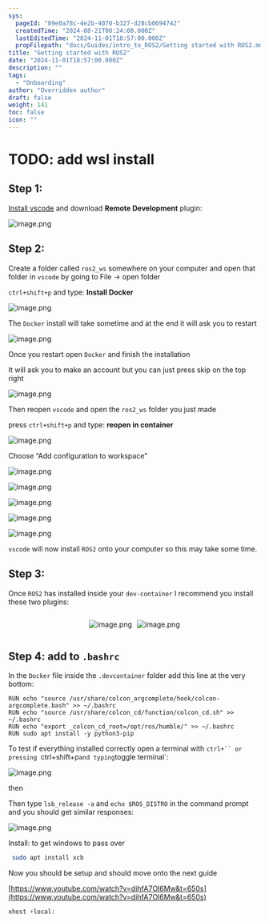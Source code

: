 ```yaml
---
sys:
  pageId: "89e0a78c-4e2b-4070-b327-d28cb0694742"
  createdTime: "2024-08-21T00:24:00.000Z"
  lastEditedTime: "2024-11-01T18:57:00.000Z"
  propFilepath: "docs/Guides/intro_to_ROS2/Getting started with ROS2.md"
title: "Getting started with ROS2"
date: "2024-11-01T18:57:00.000Z"
description: ""
tags:
  - "Onboarding"
author: "Overridden author"
draft: false
weight: 141
toc: false
icon: ""
---
```


# TODO: add wsl install

## Step 1:

[Install vscode](https://code.visualstudio.com/download) and download **Remote Development** plugin:

![image.png](https://prod-files-secure.s3.us-west-2.amazonaws.com/d518164a-d88e-44d1-a4ee-3adb3bd8bce0/efb52993-1881-4a40-b95e-6f020334f022/image.png?X-Amz-Algorithm=AWS4-HMAC-SHA256&X-Amz-Content-Sha256=UNSIGNED-PAYLOAD&X-Amz-Credential=ASIAZI2LB46632YYIVYV%2F20250413%2Fus-west-2%2Fs3%2Faws4_request&X-Amz-Date=20250413T051611Z&X-Amz-Expires=3600&X-Amz-Security-Token=IQoJb3JpZ2luX2VjEG0aCXVzLXdlc3QtMiJHMEUCIGOoAPGk%2BarPAun%2Fhp7fEKnhMXcxi0%2B9OHZUIQL42XgsAiEAnCT6DAndS8UKTxLN4UWb77zL8b1cyVkAMepGnLw9wgYqiAQI5v%2F%2F%2F%2F%2F%2F%2F%2F%2F%2FARAAGgw2Mzc0MjMxODM4MDUiDE7tVAdURmuQFByI8CrcA8emdxY%2B%2BbBgbNKNR2u9VJEBr8zd4k8UaqdEzBbOci%2B%2B7ivHmmt9Om5oDDcQc7M7%2FDOmm3gIGVe5gQkVI5M0DPX2VHHCRoSiQFxrkN9e1DjuN7epeoOVOBtD9qUc88QPH0IJmGe0%2Fvic%2FV4ltPTQGRubgOosIf5g67LJgAV5moPHzxVQh8QSzJTPo%2BIXUxntG5clkO%2FJBCKpuaooTR9d8X%2BOCJiasb%2BuLPBDjXO7XiB3KEdKUTEHJSXP%2B6I8Cryvrl34LACBbiYHtacga51IipOVtI8%2F7uI1uVFQmaB8j4o0itEqzVfqep9qJgsKrvoSzGBXbicNeMQFxwW%2F5awMOIDv5berC%2BCNmS8TG1ykgP3GOu8jWeDUFErt8UkFZsJ4RNhjwh1Lqa2t9VJQZFQyC%2F8Ge4tfBka9Ot4fCq4YsiiKxwTdBqlDZEizzd95JjzU9KSCzh8sjymed068PeWSbtzD0M2slEZdtRrisajLr6kZdPbKvl0DO5kfS70u4sW9ryoqLBmQ%2FTXXORlkik95zhz8OOiAdrQSen5IaE96M8WEUa1Yxw04cpoiALFcpGHB3CuPh22VKqrglnaJLkVd0DkiaQWxOeAoULb9nm0ws5ZO1IlhrX8l1df%2BPhsiMO%2BN7b8GOqUBO%2FICC3xXMO0m2IWXOMTfjhD%2BWs3XFrsR3XCnisd%2BVtk6Gnuwfp%2F1tUaTP0OdDj5A8sHixDiY4e6psAjaoaExcetIpHOvQGyFJXYCeSyym1MueZv%2FTvULQUU0JMBaxm0OnkxvR%2Fg1wgwWr7uQ8EEqhl4i%2FFu%2BNEolWssCmxcEIdYVO168PHI34XAgHnyo%2FYDUC4BEwr3yO7KirZoURCBmTEI8tZR8&X-Amz-Signature=c0be262f5bb4dcaba00988ed5b884ade35eab1762abab3c68ad7c8492531f789&X-Amz-SignedHeaders=host&x-id=GetObject)

## Step 2:

Create a folder called `ros2_ws` somewhere on your computer and open that folder in `vscode` by going to File → open folder 

`ctrl+shift+p` and type: **Install Docker**

![image.png](https://prod-files-secure.s3.us-west-2.amazonaws.com/d518164a-d88e-44d1-a4ee-3adb3bd8bce0/2269dc0e-1cd5-47ff-bceb-c04ad9b2eab0/image.png?X-Amz-Algorithm=AWS4-HMAC-SHA256&X-Amz-Content-Sha256=UNSIGNED-PAYLOAD&X-Amz-Credential=ASIAZI2LB46632YYIVYV%2F20250413%2Fus-west-2%2Fs3%2Faws4_request&X-Amz-Date=20250413T051611Z&X-Amz-Expires=3600&X-Amz-Security-Token=IQoJb3JpZ2luX2VjEG0aCXVzLXdlc3QtMiJHMEUCIGOoAPGk%2BarPAun%2Fhp7fEKnhMXcxi0%2B9OHZUIQL42XgsAiEAnCT6DAndS8UKTxLN4UWb77zL8b1cyVkAMepGnLw9wgYqiAQI5v%2F%2F%2F%2F%2F%2F%2F%2F%2F%2FARAAGgw2Mzc0MjMxODM4MDUiDE7tVAdURmuQFByI8CrcA8emdxY%2B%2BbBgbNKNR2u9VJEBr8zd4k8UaqdEzBbOci%2B%2B7ivHmmt9Om5oDDcQc7M7%2FDOmm3gIGVe5gQkVI5M0DPX2VHHCRoSiQFxrkN9e1DjuN7epeoOVOBtD9qUc88QPH0IJmGe0%2Fvic%2FV4ltPTQGRubgOosIf5g67LJgAV5moPHzxVQh8QSzJTPo%2BIXUxntG5clkO%2FJBCKpuaooTR9d8X%2BOCJiasb%2BuLPBDjXO7XiB3KEdKUTEHJSXP%2B6I8Cryvrl34LACBbiYHtacga51IipOVtI8%2F7uI1uVFQmaB8j4o0itEqzVfqep9qJgsKrvoSzGBXbicNeMQFxwW%2F5awMOIDv5berC%2BCNmS8TG1ykgP3GOu8jWeDUFErt8UkFZsJ4RNhjwh1Lqa2t9VJQZFQyC%2F8Ge4tfBka9Ot4fCq4YsiiKxwTdBqlDZEizzd95JjzU9KSCzh8sjymed068PeWSbtzD0M2slEZdtRrisajLr6kZdPbKvl0DO5kfS70u4sW9ryoqLBmQ%2FTXXORlkik95zhz8OOiAdrQSen5IaE96M8WEUa1Yxw04cpoiALFcpGHB3CuPh22VKqrglnaJLkVd0DkiaQWxOeAoULb9nm0ws5ZO1IlhrX8l1df%2BPhsiMO%2BN7b8GOqUBO%2FICC3xXMO0m2IWXOMTfjhD%2BWs3XFrsR3XCnisd%2BVtk6Gnuwfp%2F1tUaTP0OdDj5A8sHixDiY4e6psAjaoaExcetIpHOvQGyFJXYCeSyym1MueZv%2FTvULQUU0JMBaxm0OnkxvR%2Fg1wgwWr7uQ8EEqhl4i%2FFu%2BNEolWssCmxcEIdYVO168PHI34XAgHnyo%2FYDUC4BEwr3yO7KirZoURCBmTEI8tZR8&X-Amz-Signature=75ccab0924bc1ca8e955465eb8d44c2d87e51217bf1ece344bb11b998c4b2590&X-Amz-SignedHeaders=host&x-id=GetObject)

The `Docker` install will take sometime and at the end it will ask you to restart

![image.png](https://prod-files-secure.s3.us-west-2.amazonaws.com/d518164a-d88e-44d1-a4ee-3adb3bd8bce0/ed233f78-be33-4b1f-b89c-9c346c0e961e/image.png?X-Amz-Algorithm=AWS4-HMAC-SHA256&X-Amz-Content-Sha256=UNSIGNED-PAYLOAD&X-Amz-Credential=ASIAZI2LB46632YYIVYV%2F20250413%2Fus-west-2%2Fs3%2Faws4_request&X-Amz-Date=20250413T051611Z&X-Amz-Expires=3600&X-Amz-Security-Token=IQoJb3JpZ2luX2VjEG0aCXVzLXdlc3QtMiJHMEUCIGOoAPGk%2BarPAun%2Fhp7fEKnhMXcxi0%2B9OHZUIQL42XgsAiEAnCT6DAndS8UKTxLN4UWb77zL8b1cyVkAMepGnLw9wgYqiAQI5v%2F%2F%2F%2F%2F%2F%2F%2F%2F%2FARAAGgw2Mzc0MjMxODM4MDUiDE7tVAdURmuQFByI8CrcA8emdxY%2B%2BbBgbNKNR2u9VJEBr8zd4k8UaqdEzBbOci%2B%2B7ivHmmt9Om5oDDcQc7M7%2FDOmm3gIGVe5gQkVI5M0DPX2VHHCRoSiQFxrkN9e1DjuN7epeoOVOBtD9qUc88QPH0IJmGe0%2Fvic%2FV4ltPTQGRubgOosIf5g67LJgAV5moPHzxVQh8QSzJTPo%2BIXUxntG5clkO%2FJBCKpuaooTR9d8X%2BOCJiasb%2BuLPBDjXO7XiB3KEdKUTEHJSXP%2B6I8Cryvrl34LACBbiYHtacga51IipOVtI8%2F7uI1uVFQmaB8j4o0itEqzVfqep9qJgsKrvoSzGBXbicNeMQFxwW%2F5awMOIDv5berC%2BCNmS8TG1ykgP3GOu8jWeDUFErt8UkFZsJ4RNhjwh1Lqa2t9VJQZFQyC%2F8Ge4tfBka9Ot4fCq4YsiiKxwTdBqlDZEizzd95JjzU9KSCzh8sjymed068PeWSbtzD0M2slEZdtRrisajLr6kZdPbKvl0DO5kfS70u4sW9ryoqLBmQ%2FTXXORlkik95zhz8OOiAdrQSen5IaE96M8WEUa1Yxw04cpoiALFcpGHB3CuPh22VKqrglnaJLkVd0DkiaQWxOeAoULb9nm0ws5ZO1IlhrX8l1df%2BPhsiMO%2BN7b8GOqUBO%2FICC3xXMO0m2IWXOMTfjhD%2BWs3XFrsR3XCnisd%2BVtk6Gnuwfp%2F1tUaTP0OdDj5A8sHixDiY4e6psAjaoaExcetIpHOvQGyFJXYCeSyym1MueZv%2FTvULQUU0JMBaxm0OnkxvR%2Fg1wgwWr7uQ8EEqhl4i%2FFu%2BNEolWssCmxcEIdYVO168PHI34XAgHnyo%2FYDUC4BEwr3yO7KirZoURCBmTEI8tZR8&X-Amz-Signature=a9167dc19996182403a429e962e91b30c85d9806de745f0c24a07c83021b3fff&X-Amz-SignedHeaders=host&x-id=GetObject)

Once you restart open `Docker` and finish the installation

It will ask you to make an account but you can just press skip on the top right

![image.png](https://prod-files-secure.s3.us-west-2.amazonaws.com/d518164a-d88e-44d1-a4ee-3adb3bd8bce0/21010ad9-1659-4fd9-9f59-9932a09b2a3d/image.png?X-Amz-Algorithm=AWS4-HMAC-SHA256&X-Amz-Content-Sha256=UNSIGNED-PAYLOAD&X-Amz-Credential=ASIAZI2LB46632YYIVYV%2F20250413%2Fus-west-2%2Fs3%2Faws4_request&X-Amz-Date=20250413T051611Z&X-Amz-Expires=3600&X-Amz-Security-Token=IQoJb3JpZ2luX2VjEG0aCXVzLXdlc3QtMiJHMEUCIGOoAPGk%2BarPAun%2Fhp7fEKnhMXcxi0%2B9OHZUIQL42XgsAiEAnCT6DAndS8UKTxLN4UWb77zL8b1cyVkAMepGnLw9wgYqiAQI5v%2F%2F%2F%2F%2F%2F%2F%2F%2F%2FARAAGgw2Mzc0MjMxODM4MDUiDE7tVAdURmuQFByI8CrcA8emdxY%2B%2BbBgbNKNR2u9VJEBr8zd4k8UaqdEzBbOci%2B%2B7ivHmmt9Om5oDDcQc7M7%2FDOmm3gIGVe5gQkVI5M0DPX2VHHCRoSiQFxrkN9e1DjuN7epeoOVOBtD9qUc88QPH0IJmGe0%2Fvic%2FV4ltPTQGRubgOosIf5g67LJgAV5moPHzxVQh8QSzJTPo%2BIXUxntG5clkO%2FJBCKpuaooTR9d8X%2BOCJiasb%2BuLPBDjXO7XiB3KEdKUTEHJSXP%2B6I8Cryvrl34LACBbiYHtacga51IipOVtI8%2F7uI1uVFQmaB8j4o0itEqzVfqep9qJgsKrvoSzGBXbicNeMQFxwW%2F5awMOIDv5berC%2BCNmS8TG1ykgP3GOu8jWeDUFErt8UkFZsJ4RNhjwh1Lqa2t9VJQZFQyC%2F8Ge4tfBka9Ot4fCq4YsiiKxwTdBqlDZEizzd95JjzU9KSCzh8sjymed068PeWSbtzD0M2slEZdtRrisajLr6kZdPbKvl0DO5kfS70u4sW9ryoqLBmQ%2FTXXORlkik95zhz8OOiAdrQSen5IaE96M8WEUa1Yxw04cpoiALFcpGHB3CuPh22VKqrglnaJLkVd0DkiaQWxOeAoULb9nm0ws5ZO1IlhrX8l1df%2BPhsiMO%2BN7b8GOqUBO%2FICC3xXMO0m2IWXOMTfjhD%2BWs3XFrsR3XCnisd%2BVtk6Gnuwfp%2F1tUaTP0OdDj5A8sHixDiY4e6psAjaoaExcetIpHOvQGyFJXYCeSyym1MueZv%2FTvULQUU0JMBaxm0OnkxvR%2Fg1wgwWr7uQ8EEqhl4i%2FFu%2BNEolWssCmxcEIdYVO168PHI34XAgHnyo%2FYDUC4BEwr3yO7KirZoURCBmTEI8tZR8&X-Amz-Signature=b8656d52aff324bd1c3e8c5e313cae9c94e4b88399acd95fc8be9457efea0311&X-Amz-SignedHeaders=host&x-id=GetObject)

Then reopen `vscode` and open the `ros2_ws` folder you just made

press `ctrl+shift+p` and type: **reopen in container**

![image.png](https://prod-files-secure.s3.us-west-2.amazonaws.com/d518164a-d88e-44d1-a4ee-3adb3bd8bce0/4e93b8c2-41ad-488c-8095-c74205196118/image.png?X-Amz-Algorithm=AWS4-HMAC-SHA256&X-Amz-Content-Sha256=UNSIGNED-PAYLOAD&X-Amz-Credential=ASIAZI2LB46632YYIVYV%2F20250413%2Fus-west-2%2Fs3%2Faws4_request&X-Amz-Date=20250413T051611Z&X-Amz-Expires=3600&X-Amz-Security-Token=IQoJb3JpZ2luX2VjEG0aCXVzLXdlc3QtMiJHMEUCIGOoAPGk%2BarPAun%2Fhp7fEKnhMXcxi0%2B9OHZUIQL42XgsAiEAnCT6DAndS8UKTxLN4UWb77zL8b1cyVkAMepGnLw9wgYqiAQI5v%2F%2F%2F%2F%2F%2F%2F%2F%2F%2FARAAGgw2Mzc0MjMxODM4MDUiDE7tVAdURmuQFByI8CrcA8emdxY%2B%2BbBgbNKNR2u9VJEBr8zd4k8UaqdEzBbOci%2B%2B7ivHmmt9Om5oDDcQc7M7%2FDOmm3gIGVe5gQkVI5M0DPX2VHHCRoSiQFxrkN9e1DjuN7epeoOVOBtD9qUc88QPH0IJmGe0%2Fvic%2FV4ltPTQGRubgOosIf5g67LJgAV5moPHzxVQh8QSzJTPo%2BIXUxntG5clkO%2FJBCKpuaooTR9d8X%2BOCJiasb%2BuLPBDjXO7XiB3KEdKUTEHJSXP%2B6I8Cryvrl34LACBbiYHtacga51IipOVtI8%2F7uI1uVFQmaB8j4o0itEqzVfqep9qJgsKrvoSzGBXbicNeMQFxwW%2F5awMOIDv5berC%2BCNmS8TG1ykgP3GOu8jWeDUFErt8UkFZsJ4RNhjwh1Lqa2t9VJQZFQyC%2F8Ge4tfBka9Ot4fCq4YsiiKxwTdBqlDZEizzd95JjzU9KSCzh8sjymed068PeWSbtzD0M2slEZdtRrisajLr6kZdPbKvl0DO5kfS70u4sW9ryoqLBmQ%2FTXXORlkik95zhz8OOiAdrQSen5IaE96M8WEUa1Yxw04cpoiALFcpGHB3CuPh22VKqrglnaJLkVd0DkiaQWxOeAoULb9nm0ws5ZO1IlhrX8l1df%2BPhsiMO%2BN7b8GOqUBO%2FICC3xXMO0m2IWXOMTfjhD%2BWs3XFrsR3XCnisd%2BVtk6Gnuwfp%2F1tUaTP0OdDj5A8sHixDiY4e6psAjaoaExcetIpHOvQGyFJXYCeSyym1MueZv%2FTvULQUU0JMBaxm0OnkxvR%2Fg1wgwWr7uQ8EEqhl4i%2FFu%2BNEolWssCmxcEIdYVO168PHI34XAgHnyo%2FYDUC4BEwr3yO7KirZoURCBmTEI8tZR8&X-Amz-Signature=d7bf58e2db6cfcfff87453ef7f28189f2fc9b4238bb16eba20068e45adc99242&X-Amz-SignedHeaders=host&x-id=GetObject)

Choose “Add configuration to workspace”

![image.png](https://prod-files-secure.s3.us-west-2.amazonaws.com/d518164a-d88e-44d1-a4ee-3adb3bd8bce0/9560b282-5060-4989-ba37-97e7b2c22476/image.png?X-Amz-Algorithm=AWS4-HMAC-SHA256&X-Amz-Content-Sha256=UNSIGNED-PAYLOAD&X-Amz-Credential=ASIAZI2LB46632YYIVYV%2F20250413%2Fus-west-2%2Fs3%2Faws4_request&X-Amz-Date=20250413T051611Z&X-Amz-Expires=3600&X-Amz-Security-Token=IQoJb3JpZ2luX2VjEG0aCXVzLXdlc3QtMiJHMEUCIGOoAPGk%2BarPAun%2Fhp7fEKnhMXcxi0%2B9OHZUIQL42XgsAiEAnCT6DAndS8UKTxLN4UWb77zL8b1cyVkAMepGnLw9wgYqiAQI5v%2F%2F%2F%2F%2F%2F%2F%2F%2F%2FARAAGgw2Mzc0MjMxODM4MDUiDE7tVAdURmuQFByI8CrcA8emdxY%2B%2BbBgbNKNR2u9VJEBr8zd4k8UaqdEzBbOci%2B%2B7ivHmmt9Om5oDDcQc7M7%2FDOmm3gIGVe5gQkVI5M0DPX2VHHCRoSiQFxrkN9e1DjuN7epeoOVOBtD9qUc88QPH0IJmGe0%2Fvic%2FV4ltPTQGRubgOosIf5g67LJgAV5moPHzxVQh8QSzJTPo%2BIXUxntG5clkO%2FJBCKpuaooTR9d8X%2BOCJiasb%2BuLPBDjXO7XiB3KEdKUTEHJSXP%2B6I8Cryvrl34LACBbiYHtacga51IipOVtI8%2F7uI1uVFQmaB8j4o0itEqzVfqep9qJgsKrvoSzGBXbicNeMQFxwW%2F5awMOIDv5berC%2BCNmS8TG1ykgP3GOu8jWeDUFErt8UkFZsJ4RNhjwh1Lqa2t9VJQZFQyC%2F8Ge4tfBka9Ot4fCq4YsiiKxwTdBqlDZEizzd95JjzU9KSCzh8sjymed068PeWSbtzD0M2slEZdtRrisajLr6kZdPbKvl0DO5kfS70u4sW9ryoqLBmQ%2FTXXORlkik95zhz8OOiAdrQSen5IaE96M8WEUa1Yxw04cpoiALFcpGHB3CuPh22VKqrglnaJLkVd0DkiaQWxOeAoULb9nm0ws5ZO1IlhrX8l1df%2BPhsiMO%2BN7b8GOqUBO%2FICC3xXMO0m2IWXOMTfjhD%2BWs3XFrsR3XCnisd%2BVtk6Gnuwfp%2F1tUaTP0OdDj5A8sHixDiY4e6psAjaoaExcetIpHOvQGyFJXYCeSyym1MueZv%2FTvULQUU0JMBaxm0OnkxvR%2Fg1wgwWr7uQ8EEqhl4i%2FFu%2BNEolWssCmxcEIdYVO168PHI34XAgHnyo%2FYDUC4BEwr3yO7KirZoURCBmTEI8tZR8&X-Amz-Signature=c7d1c9c758af7eb7d6d7547bd29c96a5b393abd41c532f15295f0a3737da76a7&X-Amz-SignedHeaders=host&x-id=GetObject)

![image.png](https://prod-files-secure.s3.us-west-2.amazonaws.com/d518164a-d88e-44d1-a4ee-3adb3bd8bce0/2ee63f81-886b-48e8-a553-dc6e5eac99e4/image.png?X-Amz-Algorithm=AWS4-HMAC-SHA256&X-Amz-Content-Sha256=UNSIGNED-PAYLOAD&X-Amz-Credential=ASIAZI2LB46632YYIVYV%2F20250413%2Fus-west-2%2Fs3%2Faws4_request&X-Amz-Date=20250413T051611Z&X-Amz-Expires=3600&X-Amz-Security-Token=IQoJb3JpZ2luX2VjEG0aCXVzLXdlc3QtMiJHMEUCIGOoAPGk%2BarPAun%2Fhp7fEKnhMXcxi0%2B9OHZUIQL42XgsAiEAnCT6DAndS8UKTxLN4UWb77zL8b1cyVkAMepGnLw9wgYqiAQI5v%2F%2F%2F%2F%2F%2F%2F%2F%2F%2FARAAGgw2Mzc0MjMxODM4MDUiDE7tVAdURmuQFByI8CrcA8emdxY%2B%2BbBgbNKNR2u9VJEBr8zd4k8UaqdEzBbOci%2B%2B7ivHmmt9Om5oDDcQc7M7%2FDOmm3gIGVe5gQkVI5M0DPX2VHHCRoSiQFxrkN9e1DjuN7epeoOVOBtD9qUc88QPH0IJmGe0%2Fvic%2FV4ltPTQGRubgOosIf5g67LJgAV5moPHzxVQh8QSzJTPo%2BIXUxntG5clkO%2FJBCKpuaooTR9d8X%2BOCJiasb%2BuLPBDjXO7XiB3KEdKUTEHJSXP%2B6I8Cryvrl34LACBbiYHtacga51IipOVtI8%2F7uI1uVFQmaB8j4o0itEqzVfqep9qJgsKrvoSzGBXbicNeMQFxwW%2F5awMOIDv5berC%2BCNmS8TG1ykgP3GOu8jWeDUFErt8UkFZsJ4RNhjwh1Lqa2t9VJQZFQyC%2F8Ge4tfBka9Ot4fCq4YsiiKxwTdBqlDZEizzd95JjzU9KSCzh8sjymed068PeWSbtzD0M2slEZdtRrisajLr6kZdPbKvl0DO5kfS70u4sW9ryoqLBmQ%2FTXXORlkik95zhz8OOiAdrQSen5IaE96M8WEUa1Yxw04cpoiALFcpGHB3CuPh22VKqrglnaJLkVd0DkiaQWxOeAoULb9nm0ws5ZO1IlhrX8l1df%2BPhsiMO%2BN7b8GOqUBO%2FICC3xXMO0m2IWXOMTfjhD%2BWs3XFrsR3XCnisd%2BVtk6Gnuwfp%2F1tUaTP0OdDj5A8sHixDiY4e6psAjaoaExcetIpHOvQGyFJXYCeSyym1MueZv%2FTvULQUU0JMBaxm0OnkxvR%2Fg1wgwWr7uQ8EEqhl4i%2FFu%2BNEolWssCmxcEIdYVO168PHI34XAgHnyo%2FYDUC4BEwr3yO7KirZoURCBmTEI8tZR8&X-Amz-Signature=d95de31f71afe4ac58f4df4ff0be20adbc6eafb22fd66bd716627fdcabef3924&X-Amz-SignedHeaders=host&x-id=GetObject)

![image.png](https://prod-files-secure.s3.us-west-2.amazonaws.com/d518164a-d88e-44d1-a4ee-3adb3bd8bce0/ae1580b2-b048-407e-aed9-b584224a7a04/image.png?X-Amz-Algorithm=AWS4-HMAC-SHA256&X-Amz-Content-Sha256=UNSIGNED-PAYLOAD&X-Amz-Credential=ASIAZI2LB46632YYIVYV%2F20250413%2Fus-west-2%2Fs3%2Faws4_request&X-Amz-Date=20250413T051611Z&X-Amz-Expires=3600&X-Amz-Security-Token=IQoJb3JpZ2luX2VjEG0aCXVzLXdlc3QtMiJHMEUCIGOoAPGk%2BarPAun%2Fhp7fEKnhMXcxi0%2B9OHZUIQL42XgsAiEAnCT6DAndS8UKTxLN4UWb77zL8b1cyVkAMepGnLw9wgYqiAQI5v%2F%2F%2F%2F%2F%2F%2F%2F%2F%2FARAAGgw2Mzc0MjMxODM4MDUiDE7tVAdURmuQFByI8CrcA8emdxY%2B%2BbBgbNKNR2u9VJEBr8zd4k8UaqdEzBbOci%2B%2B7ivHmmt9Om5oDDcQc7M7%2FDOmm3gIGVe5gQkVI5M0DPX2VHHCRoSiQFxrkN9e1DjuN7epeoOVOBtD9qUc88QPH0IJmGe0%2Fvic%2FV4ltPTQGRubgOosIf5g67LJgAV5moPHzxVQh8QSzJTPo%2BIXUxntG5clkO%2FJBCKpuaooTR9d8X%2BOCJiasb%2BuLPBDjXO7XiB3KEdKUTEHJSXP%2B6I8Cryvrl34LACBbiYHtacga51IipOVtI8%2F7uI1uVFQmaB8j4o0itEqzVfqep9qJgsKrvoSzGBXbicNeMQFxwW%2F5awMOIDv5berC%2BCNmS8TG1ykgP3GOu8jWeDUFErt8UkFZsJ4RNhjwh1Lqa2t9VJQZFQyC%2F8Ge4tfBka9Ot4fCq4YsiiKxwTdBqlDZEizzd95JjzU9KSCzh8sjymed068PeWSbtzD0M2slEZdtRrisajLr6kZdPbKvl0DO5kfS70u4sW9ryoqLBmQ%2FTXXORlkik95zhz8OOiAdrQSen5IaE96M8WEUa1Yxw04cpoiALFcpGHB3CuPh22VKqrglnaJLkVd0DkiaQWxOeAoULb9nm0ws5ZO1IlhrX8l1df%2BPhsiMO%2BN7b8GOqUBO%2FICC3xXMO0m2IWXOMTfjhD%2BWs3XFrsR3XCnisd%2BVtk6Gnuwfp%2F1tUaTP0OdDj5A8sHixDiY4e6psAjaoaExcetIpHOvQGyFJXYCeSyym1MueZv%2FTvULQUU0JMBaxm0OnkxvR%2Fg1wgwWr7uQ8EEqhl4i%2FFu%2BNEolWssCmxcEIdYVO168PHI34XAgHnyo%2FYDUC4BEwr3yO7KirZoURCBmTEI8tZR8&X-Amz-Signature=76fe90d7dcbe4437f5e5e9c01385d331b99aae5bd22bcee71bd634a27aab22d2&X-Amz-SignedHeaders=host&x-id=GetObject)

![image.png](https://prod-files-secure.s3.us-west-2.amazonaws.com/d518164a-d88e-44d1-a4ee-3adb3bd8bce0/53255b28-f75e-430f-b9e3-c0ac8577e42b/image.png?X-Amz-Algorithm=AWS4-HMAC-SHA256&X-Amz-Content-Sha256=UNSIGNED-PAYLOAD&X-Amz-Credential=ASIAZI2LB46632YYIVYV%2F20250413%2Fus-west-2%2Fs3%2Faws4_request&X-Amz-Date=20250413T051611Z&X-Amz-Expires=3600&X-Amz-Security-Token=IQoJb3JpZ2luX2VjEG0aCXVzLXdlc3QtMiJHMEUCIGOoAPGk%2BarPAun%2Fhp7fEKnhMXcxi0%2B9OHZUIQL42XgsAiEAnCT6DAndS8UKTxLN4UWb77zL8b1cyVkAMepGnLw9wgYqiAQI5v%2F%2F%2F%2F%2F%2F%2F%2F%2F%2FARAAGgw2Mzc0MjMxODM4MDUiDE7tVAdURmuQFByI8CrcA8emdxY%2B%2BbBgbNKNR2u9VJEBr8zd4k8UaqdEzBbOci%2B%2B7ivHmmt9Om5oDDcQc7M7%2FDOmm3gIGVe5gQkVI5M0DPX2VHHCRoSiQFxrkN9e1DjuN7epeoOVOBtD9qUc88QPH0IJmGe0%2Fvic%2FV4ltPTQGRubgOosIf5g67LJgAV5moPHzxVQh8QSzJTPo%2BIXUxntG5clkO%2FJBCKpuaooTR9d8X%2BOCJiasb%2BuLPBDjXO7XiB3KEdKUTEHJSXP%2B6I8Cryvrl34LACBbiYHtacga51IipOVtI8%2F7uI1uVFQmaB8j4o0itEqzVfqep9qJgsKrvoSzGBXbicNeMQFxwW%2F5awMOIDv5berC%2BCNmS8TG1ykgP3GOu8jWeDUFErt8UkFZsJ4RNhjwh1Lqa2t9VJQZFQyC%2F8Ge4tfBka9Ot4fCq4YsiiKxwTdBqlDZEizzd95JjzU9KSCzh8sjymed068PeWSbtzD0M2slEZdtRrisajLr6kZdPbKvl0DO5kfS70u4sW9ryoqLBmQ%2FTXXORlkik95zhz8OOiAdrQSen5IaE96M8WEUa1Yxw04cpoiALFcpGHB3CuPh22VKqrglnaJLkVd0DkiaQWxOeAoULb9nm0ws5ZO1IlhrX8l1df%2BPhsiMO%2BN7b8GOqUBO%2FICC3xXMO0m2IWXOMTfjhD%2BWs3XFrsR3XCnisd%2BVtk6Gnuwfp%2F1tUaTP0OdDj5A8sHixDiY4e6psAjaoaExcetIpHOvQGyFJXYCeSyym1MueZv%2FTvULQUU0JMBaxm0OnkxvR%2Fg1wgwWr7uQ8EEqhl4i%2FFu%2BNEolWssCmxcEIdYVO168PHI34XAgHnyo%2FYDUC4BEwr3yO7KirZoURCBmTEI8tZR8&X-Amz-Signature=fe1b491d0616a163904c8b9be740e29d0c0155950256132810e73061f6ce0142&X-Amz-SignedHeaders=host&x-id=GetObject)

![image.png](https://prod-files-secure.s3.us-west-2.amazonaws.com/d518164a-d88e-44d1-a4ee-3adb3bd8bce0/7c562767-5af9-4ffb-97d1-327bcdf4ee00/image.png?X-Amz-Algorithm=AWS4-HMAC-SHA256&X-Amz-Content-Sha256=UNSIGNED-PAYLOAD&X-Amz-Credential=ASIAZI2LB46632YYIVYV%2F20250413%2Fus-west-2%2Fs3%2Faws4_request&X-Amz-Date=20250413T051611Z&X-Amz-Expires=3600&X-Amz-Security-Token=IQoJb3JpZ2luX2VjEG0aCXVzLXdlc3QtMiJHMEUCIGOoAPGk%2BarPAun%2Fhp7fEKnhMXcxi0%2B9OHZUIQL42XgsAiEAnCT6DAndS8UKTxLN4UWb77zL8b1cyVkAMepGnLw9wgYqiAQI5v%2F%2F%2F%2F%2F%2F%2F%2F%2F%2FARAAGgw2Mzc0MjMxODM4MDUiDE7tVAdURmuQFByI8CrcA8emdxY%2B%2BbBgbNKNR2u9VJEBr8zd4k8UaqdEzBbOci%2B%2B7ivHmmt9Om5oDDcQc7M7%2FDOmm3gIGVe5gQkVI5M0DPX2VHHCRoSiQFxrkN9e1DjuN7epeoOVOBtD9qUc88QPH0IJmGe0%2Fvic%2FV4ltPTQGRubgOosIf5g67LJgAV5moPHzxVQh8QSzJTPo%2BIXUxntG5clkO%2FJBCKpuaooTR9d8X%2BOCJiasb%2BuLPBDjXO7XiB3KEdKUTEHJSXP%2B6I8Cryvrl34LACBbiYHtacga51IipOVtI8%2F7uI1uVFQmaB8j4o0itEqzVfqep9qJgsKrvoSzGBXbicNeMQFxwW%2F5awMOIDv5berC%2BCNmS8TG1ykgP3GOu8jWeDUFErt8UkFZsJ4RNhjwh1Lqa2t9VJQZFQyC%2F8Ge4tfBka9Ot4fCq4YsiiKxwTdBqlDZEizzd95JjzU9KSCzh8sjymed068PeWSbtzD0M2slEZdtRrisajLr6kZdPbKvl0DO5kfS70u4sW9ryoqLBmQ%2FTXXORlkik95zhz8OOiAdrQSen5IaE96M8WEUa1Yxw04cpoiALFcpGHB3CuPh22VKqrglnaJLkVd0DkiaQWxOeAoULb9nm0ws5ZO1IlhrX8l1df%2BPhsiMO%2BN7b8GOqUBO%2FICC3xXMO0m2IWXOMTfjhD%2BWs3XFrsR3XCnisd%2BVtk6Gnuwfp%2F1tUaTP0OdDj5A8sHixDiY4e6psAjaoaExcetIpHOvQGyFJXYCeSyym1MueZv%2FTvULQUU0JMBaxm0OnkxvR%2Fg1wgwWr7uQ8EEqhl4i%2FFu%2BNEolWssCmxcEIdYVO168PHI34XAgHnyo%2FYDUC4BEwr3yO7KirZoURCBmTEI8tZR8&X-Amz-Signature=32cb66a6c66c53bfee94428a9c26739ad68202b8e308edef1edc354876f17383&X-Amz-SignedHeaders=host&x-id=GetObject)

`vscode` will now install `ROS2` onto your computer so this may take some time.

## Step 3:

Once `ROS2` has installed inside your `dev-container` I recommend you install these two plugins:

<div style="display: flex;flex-direction: row; column-gap:10px; max-width: 630px;justify-content: center;">
<div>

![image.png](https://prod-files-secure.s3.us-west-2.amazonaws.com/d518164a-d88e-44d1-a4ee-3adb3bd8bce0/3fc3d550-5a54-4ba1-ba6b-faa01cdb7369/image.png?X-Amz-Algorithm=AWS4-HMAC-SHA256&X-Amz-Content-Sha256=UNSIGNED-PAYLOAD&X-Amz-Credential=ASIAZI2LB4664P72PNJ2%2F20250413%2Fus-west-2%2Fs3%2Faws4_request&X-Amz-Date=20250413T051614Z&X-Amz-Expires=3600&X-Amz-Security-Token=IQoJb3JpZ2luX2VjEG0aCXVzLXdlc3QtMiJHMEUCIQCAMXGt3ZXj5hKeURxGl6zZWMcfK6esbc0LqHU9s9fBDwIgTXsD%2BKTvnkRsOV6GgzNzNzc%2Fe8CmjB23BPypR27zTL8qiAQI5v%2F%2F%2F%2F%2F%2F%2F%2F%2F%2FARAAGgw2Mzc0MjMxODM4MDUiDDKJ%2BN2RK0pdUJ6wBCrcA3LruVwNKpAWse0vkGzBc5dCSYJTowIhf8O%2BT8I9XyQcAJ4TIbHYWLfmXy1LnVPeMi5QDL0HlHFEWFXCqtjTl0Eo9CHG1Dp%2FuRaPA6zPue7CZNGPZR370nFA5juQjk17%2B4PyDSjC6QhuxV7CehRIqRVdZe6jZk55a4boRlO6jn6RuX6OLe%2Fsos3Ou5%2B8uHCd%2FHyqiVqMEhN0B9CPVyqT5tS%2BgYPZpyVflG5R4fGuiVhRUtSlCbg3G3sXmhJTNYKmlCI5UgDxwXVzIp4QCJvvzKxhO69ncKFqc%2F2ZqDsDFSoRah2IDhG84eP9KiSrspI2n5rxzuOFkZex3AW9%2Bj1DyXJp%2Fv%2FWdOOHo5pe1DEqoIsH2wqDYUHU9TOKtgLNXqIYciM2FEYhGfFumUo%2BtvnJ2hT8wtMSStBtV%2BbBsrtS6MoQ4wit3mUkGlk6O%2Ff2ElUG9GNqV68wZJZHDDw3UKo1kJWHFiAEAweMrSCXgZtuEKdredLCzTdp0TddknjGwF02u3ghLv1bHO7KCQ%2BvUU%2BVoP%2Bjfk00Ws%2FNQ6cRd1HZTEMO2q0feaxEj1af%2FU%2B2zu1Xyv8mT71RUxX0mEkyhVR4kwRbvh2Urxqo993qrM1ZzcoKSodIbBYqeYi9bL3XMPCN7b8GOqUB%2FzwPatIoLJavX4sUqrBzWeVX61PBCO2qtTEy36FYKTKHnJsouYheb%2B7LtDFPgeibIL2zO3f5jT0hfDECmtVJB7RnvfQxX%2BoZlMijwtO7PBG9fCdptaboho1jU51FuRsD3LvuVJeVGsKsgavd3ODK9vgBfMXR0a%2FiUnALCyM0kiwP89CVTsRRe3RihrgJ%2BX98ZRPfF2%2FF5eo84EU5eAtqYpdXhfV%2B&X-Amz-Signature=fd779d0d0a95210a9361648a47daf2ee0ec65d86cb16177160007c6c4f7b173d&X-Amz-SignedHeaders=host&x-id=GetObject)

</div>
<div>

![image.png](https://prod-files-secure.s3.us-west-2.amazonaws.com/d518164a-d88e-44d1-a4ee-3adb3bd8bce0/d994cc66-13c2-4093-a5a3-f84cf4601a82/image.png?X-Amz-Algorithm=AWS4-HMAC-SHA256&X-Amz-Content-Sha256=UNSIGNED-PAYLOAD&X-Amz-Credential=ASIAZI2LB46657XQTWO5%2F20250413%2Fus-west-2%2Fs3%2Faws4_request&X-Amz-Date=20250413T051614Z&X-Amz-Expires=3600&X-Amz-Security-Token=IQoJb3JpZ2luX2VjEG0aCXVzLXdlc3QtMiJGMEQCIFPvqTbihyrIZnBksL3I4cHt5aQJPapf5M%2FhQPc%2BJFM1AiBGCUJr2xC52G%2BfgPSj3wUl9uN9DlBwxL72D2RbkRQdFCqIBAjm%2F%2F%2F%2F%2F%2F%2F%2F%2F%2F8BEAAaDDYzNzQyMzE4MzgwNSIM1HX5AgHXDyCrBPUpKtwDpSETj3vg0lm8zcGdRHnQzSNlOnRW0mnvQUlox4bA2kNM%2BTt9zAYkKqFrAfoLfEs4KdAAY5sYIautwFqcSynxSLMRym80I8APhzKL%2B3kIs8QbN1egA1vKd%2BipeRA2Ai0FeZzfLbasK22YUGIjhhwwq9guuOZsdTwFv8zuaWo1ElMngeJCFfVPtZiHCt8DeVootV9rXdQvbfJlWlYzNG9jZi9FFDzp0KxsTBdHYGR5FdKTXlvIJOee7tuU8971gAormfdvQ4AJOOUJXu3B9TgP167SxDLky2gh6LORu%2BiXPkYuy%2BDur6jyYyF8kNXuskNDCQR%2BRz6bz6Jyc8COrCRugl8mNpaiuJ4J%2BTqaOkkWV8n%2Fm4glnbUF1FbXuKk%2F8wU6J9ruh%2BKCemvIfi0L2yqJnP1e2IkHjdpZ0Z6E%2BJAIdMM%2BBi7lOHFT8qZhWxa93%2BrNYWmSzZXpLmQR2Y%2B1s1ozB3NTZcuwsvyxYkvEyq9eTlUV3oQmRjJaf9%2Fmj%2BCIVT4im1zZWqlB70H8aKNvDV0ksLfq50GR%2FCZT3BrXZIq5WQB4PiYJ0iIx7JMiHmG3xhl%2BBviT%2Fq7W%2B4xgeUm7ujgQCmyPPcBe%2BmzF3LxV%2FS%2FPIaAVKChrRz09%2FcOee9Uw5I3tvwY6pgHRU%2BNSoHrCPlGy%2Bs347chZHCH0WCeIyO8cyl90yESySIhmpQQkSUfuAtzg%2F%2B%2F5ewU33xZlDx2lQXMyTrcUtp%2FXWpGCCNvjQfN3zbEOqdN7zl09b0blFzo0%2F47%2FXCNDFVdhSCh8aVzpdpxominWD8PqMIQMsSqbn6K2wPuF38SIcVXkoTTi1HZiIwm5qwIjV717l6gFhQGAK63qSJImhIftH3%2BsPoTi&X-Amz-Signature=b2e38fe1eb04f22a3b4d1a50b2ed98834d5d95300c0b1620e368400fc099e3ac&X-Amz-SignedHeaders=host&x-id=GetObject)

</div>
</div>

## Step 4: add to `.bashrc`

In the `Docker` file inside the `.devcontainer` folder add this line at the very bottom: 

```docker
RUN echo "source /usr/share/colcon_argcomplete/hook/colcon-argcomplete.bash" >> ~/.bashrc
RUN echo "source /usr/share/colcon_cd/function/colcon_cd.sh" >> ~/.bashrc
RUN echo "export _colcon_cd_root=/opt/ros/humble/" >> ~/.bashrc
RUN sudo apt install -y python3-pip 
```

To test if everything installed correctly open a terminal with `ctrl+`` or pressing `ctrl+shift+p` and typing `toggle terminal`:

![image.png](https://prod-files-secure.s3.us-west-2.amazonaws.com/d518164a-d88e-44d1-a4ee-3adb3bd8bce0/6a4943d8-b04e-4c02-9a58-775f3384d1a5/image.png?X-Amz-Algorithm=AWS4-HMAC-SHA256&X-Amz-Content-Sha256=UNSIGNED-PAYLOAD&X-Amz-Credential=ASIAZI2LB46632YYIVYV%2F20250413%2Fus-west-2%2Fs3%2Faws4_request&X-Amz-Date=20250413T051611Z&X-Amz-Expires=3600&X-Amz-Security-Token=IQoJb3JpZ2luX2VjEG0aCXVzLXdlc3QtMiJHMEUCIGOoAPGk%2BarPAun%2Fhp7fEKnhMXcxi0%2B9OHZUIQL42XgsAiEAnCT6DAndS8UKTxLN4UWb77zL8b1cyVkAMepGnLw9wgYqiAQI5v%2F%2F%2F%2F%2F%2F%2F%2F%2F%2FARAAGgw2Mzc0MjMxODM4MDUiDE7tVAdURmuQFByI8CrcA8emdxY%2B%2BbBgbNKNR2u9VJEBr8zd4k8UaqdEzBbOci%2B%2B7ivHmmt9Om5oDDcQc7M7%2FDOmm3gIGVe5gQkVI5M0DPX2VHHCRoSiQFxrkN9e1DjuN7epeoOVOBtD9qUc88QPH0IJmGe0%2Fvic%2FV4ltPTQGRubgOosIf5g67LJgAV5moPHzxVQh8QSzJTPo%2BIXUxntG5clkO%2FJBCKpuaooTR9d8X%2BOCJiasb%2BuLPBDjXO7XiB3KEdKUTEHJSXP%2B6I8Cryvrl34LACBbiYHtacga51IipOVtI8%2F7uI1uVFQmaB8j4o0itEqzVfqep9qJgsKrvoSzGBXbicNeMQFxwW%2F5awMOIDv5berC%2BCNmS8TG1ykgP3GOu8jWeDUFErt8UkFZsJ4RNhjwh1Lqa2t9VJQZFQyC%2F8Ge4tfBka9Ot4fCq4YsiiKxwTdBqlDZEizzd95JjzU9KSCzh8sjymed068PeWSbtzD0M2slEZdtRrisajLr6kZdPbKvl0DO5kfS70u4sW9ryoqLBmQ%2FTXXORlkik95zhz8OOiAdrQSen5IaE96M8WEUa1Yxw04cpoiALFcpGHB3CuPh22VKqrglnaJLkVd0DkiaQWxOeAoULb9nm0ws5ZO1IlhrX8l1df%2BPhsiMO%2BN7b8GOqUBO%2FICC3xXMO0m2IWXOMTfjhD%2BWs3XFrsR3XCnisd%2BVtk6Gnuwfp%2F1tUaTP0OdDj5A8sHixDiY4e6psAjaoaExcetIpHOvQGyFJXYCeSyym1MueZv%2FTvULQUU0JMBaxm0OnkxvR%2Fg1wgwWr7uQ8EEqhl4i%2FFu%2BNEolWssCmxcEIdYVO168PHI34XAgHnyo%2FYDUC4BEwr3yO7KirZoURCBmTEI8tZR8&X-Amz-Signature=21af8dcf83e6413240a76aaeb1c90b8ec65dbd106fda7665047f3752e2f42974&X-Amz-SignedHeaders=host&x-id=GetObject)

then 

Then type `lsb_release -a` and `echo $ROS_DISTRO` in the command prompt and you should get similar responses:

![image.png](https://prod-files-secure.s3.us-west-2.amazonaws.com/d518164a-d88e-44d1-a4ee-3adb3bd8bce0/3e635dec-a805-4e85-8b9e-d000e5b71a4e/image.png?X-Amz-Algorithm=AWS4-HMAC-SHA256&X-Amz-Content-Sha256=UNSIGNED-PAYLOAD&X-Amz-Credential=ASIAZI2LB46632YYIVYV%2F20250413%2Fus-west-2%2Fs3%2Faws4_request&X-Amz-Date=20250413T051611Z&X-Amz-Expires=3600&X-Amz-Security-Token=IQoJb3JpZ2luX2VjEG0aCXVzLXdlc3QtMiJHMEUCIGOoAPGk%2BarPAun%2Fhp7fEKnhMXcxi0%2B9OHZUIQL42XgsAiEAnCT6DAndS8UKTxLN4UWb77zL8b1cyVkAMepGnLw9wgYqiAQI5v%2F%2F%2F%2F%2F%2F%2F%2F%2F%2FARAAGgw2Mzc0MjMxODM4MDUiDE7tVAdURmuQFByI8CrcA8emdxY%2B%2BbBgbNKNR2u9VJEBr8zd4k8UaqdEzBbOci%2B%2B7ivHmmt9Om5oDDcQc7M7%2FDOmm3gIGVe5gQkVI5M0DPX2VHHCRoSiQFxrkN9e1DjuN7epeoOVOBtD9qUc88QPH0IJmGe0%2Fvic%2FV4ltPTQGRubgOosIf5g67LJgAV5moPHzxVQh8QSzJTPo%2BIXUxntG5clkO%2FJBCKpuaooTR9d8X%2BOCJiasb%2BuLPBDjXO7XiB3KEdKUTEHJSXP%2B6I8Cryvrl34LACBbiYHtacga51IipOVtI8%2F7uI1uVFQmaB8j4o0itEqzVfqep9qJgsKrvoSzGBXbicNeMQFxwW%2F5awMOIDv5berC%2BCNmS8TG1ykgP3GOu8jWeDUFErt8UkFZsJ4RNhjwh1Lqa2t9VJQZFQyC%2F8Ge4tfBka9Ot4fCq4YsiiKxwTdBqlDZEizzd95JjzU9KSCzh8sjymed068PeWSbtzD0M2slEZdtRrisajLr6kZdPbKvl0DO5kfS70u4sW9ryoqLBmQ%2FTXXORlkik95zhz8OOiAdrQSen5IaE96M8WEUa1Yxw04cpoiALFcpGHB3CuPh22VKqrglnaJLkVd0DkiaQWxOeAoULb9nm0ws5ZO1IlhrX8l1df%2BPhsiMO%2BN7b8GOqUBO%2FICC3xXMO0m2IWXOMTfjhD%2BWs3XFrsR3XCnisd%2BVtk6Gnuwfp%2F1tUaTP0OdDj5A8sHixDiY4e6psAjaoaExcetIpHOvQGyFJXYCeSyym1MueZv%2FTvULQUU0JMBaxm0OnkxvR%2Fg1wgwWr7uQ8EEqhl4i%2FFu%2BNEolWssCmxcEIdYVO168PHI34XAgHnyo%2FYDUC4BEwr3yO7KirZoURCBmTEI8tZR8&X-Amz-Signature=b9c6083f2c1b0b2f0fa0c9e34922f99d0ab5e0cf7aa84a848c234008ec62ad36&X-Amz-SignedHeaders=host&x-id=GetObject)

Install:  to get windows to pass over

```bash
 sudo apt install xcb
```

Now you should be setup and should move onto the next guide 

[https://www.youtube.com/watch?v=dihfA7Ol6Mw&t=650s](https://www.youtube.com/watch?v=dihfA7Ol6Mw&t=650s)

```python
xhost +local:
```
